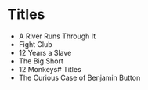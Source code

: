 # Titles

- A River Runs Through It
- Fight Club
- 12 Years a Slave
- The Big Short
- 12 Monkeys# Titles
- The Curious Case of Benjamin Button


